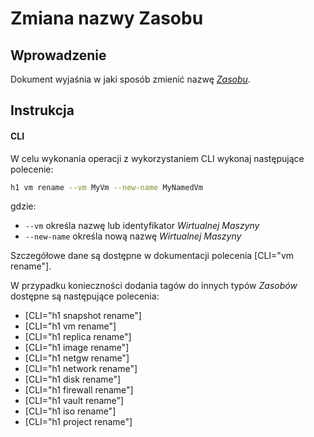 # Zmiana nazwy Zasobu

## Wprowadzenie

Dokument wyjaśnia w jaki sposób zmienić nazwę *[Zasobu](/platform/resource.md)*.

## Instrukcja

#### CLI

W celu wykonania operacji z wykorzystaniem CLI wykonaj następujące polecenie:

```bash
h1 vm rename --vm MyVm --new-name MyNamedVm
```

gdzie:

 * ```--vm``` określa nazwę lub identyfikator *Wirtualnej Maszyny*
 * ```--new-name``` określa nową nazwę *Wirtualnej Maszyny*

Szczegółowe dane są dostępne w dokumentacji polecenia [CLI="vm rename"].

W przypadku konieczności dodania tagów do innych typów *Zasobów* dostępne są następujące polecenia:

* [CLI="h1 snapshot rename"]
* [CLI="h1 vm rename"]
* [CLI="h1 replica rename"]
* [CLI="h1 image rename"]
* [CLI="h1 netgw rename"]
* [CLI="h1 network rename"]
* [CLI="h1 disk rename"]
* [CLI="h1 firewall rename"]
* [CLI="h1 vault rename"]
* [CLI="h1 iso rename"]
* [CLI="h1 project rename"]